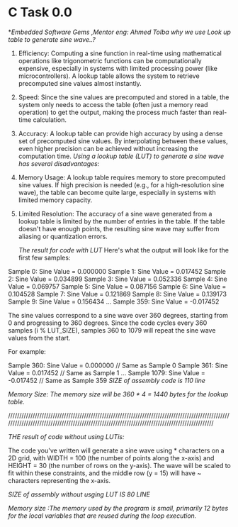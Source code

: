 # C Task 0.0
 **Embedded Software Gems ,Mentor eng: Ahmed Tolba*
 *why we use Look up table to generate sine wave..?*
 1. Efficiency: Computing a sine function in real-time using mathematical operations like trigonometric functions can be computationally expensive, especially in systems with limited processing power (like microcontrollers). A lookup table allows the system to retrieve precomputed sine values almost instantly.
2. Speed: Since the sine values are precomputed and stored in a table, the system only needs to access the table (often just a memory read operation) to get the output, making the process much faster than real-time calculation.
3. Accuracy: A lookup table can provide high accuracy by using a dense set of precomputed sine values. By interpolating between these values, even higher precision can be achieved without increasing the computation time.
 *Using a lookup table (LUT) to generate a sine wave has several disadvantages:*
1. Memory Usage: A lookup table requires memory to store precomputed sine values. If high precision is needed (e.g., for a high-resolution sine wave), the table can become quite large, especially in systems with limited memory capacity.
2. Limited Resolution: The accuracy of a sine wave generated from a lookup table is limited by the number of entries in the table. If the table doesn't have enough points, the resulting sine wave may suffer from aliasing or quantization errors.
   
   *The result for code with LUT*
   Here's what the output will look like for the first few samples:

Sample 0: Sine Value = 0.000000
Sample 1: Sine Value = 0.017452
Sample 2: Sine Value = 0.034899
Sample 3: Sine Value = 0.052336
Sample 4: Sine Value = 0.069757
Sample 5: Sine Value = 0.087156
Sample 6: Sine Value = 0.104528
Sample 7: Sine Value = 0.121869
Sample 8: Sine Value = 0.139173
Sample 9: Sine Value = 0.156434
...
Sample 359: Sine Value = -0.017452

The sine values correspond to a sine wave over 360 degrees, starting from 0 and progressing to 360 degrees. Since the code cycles every 360 samples (i % LUT_SIZE), samples 360 to 1079 will repeat the sine wave values from the start.

For example:

Sample 360: Sine Value = 0.000000  // Same as Sample 0
Sample 361: Sine Value = 0.017452  // Same as Sample 1
...
Sample 1079: Sine Value = -0.017452  // Same as Sample 359
*SIZE of assembly code is 110 line*

*Memory Size: The memory size will be 360 * 4 = 1440 bytes for the lookup table.*

///////////////////////////////////////////////////////////////////////////////////////////////////////////////////////////////////////////////////////////////////////////////////////////////

_THE result of code without using LUTis:_

The code you've written will generate a sine wave using * characters on a 2D grid, with WIDTH = 100 (the number of points along the x-axis) and HEIGHT = 30 (the number of rows on the y-axis). The wave will be scaled to fit within these constraints, and the middle row (y = 15) will have ~ characters representing the x-axis.

*SIZE of assembly without usging LUT IS 80 LINE*

*Memory size :The memory used by the program is small, primarily 12 bytes for the local variables that are reused during the loop execution.*
